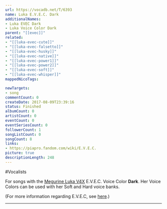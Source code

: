 ```yaml
---
url: https://vocadb.net/T/6393
name: Luka E.V.E.C. Dark
additionalNames: 
- Luka EVEC Dark
- Luka Voice Color Dark
parent: "[[evec]]"
related:
- "[[luka-evec-cute]]"
- "[[luka-evec-falsetto]]"
- "[[luka-evec-husky]]"
- "[[luka-evec-native]]"
- "[[luka-evec-power1]]"
- "[[luka-evec-power2]]"
- "[[luka-evec-soft]]"
- "[[luka-evec-whisper]]"
mappedNicoTags:

newTargets:
- song
commentCount: 0
createDate: 2017-08-09T23:39:16
status: Finished
albumCount: 0
artistCount: 0
eventCount: 0
eventSeriesCount: 0
followerCount: 1
songListCount: 0
songCount: 8
links: 
- https://piapro.fandom.com/wiki/E.V.E.C.
picture: true
descriptionLength: 248
---
```


#Vocalists

For songs with the [Megurine Luka V4X](http://vocadb.net/Ar/18748) E.V.E.C. Voice Color **Dark**. Her Voice Colors can be used with her Soft and Hard voice banks.

(For more information regarding E.V.E.C, see [here](http://vocadb.net/T/4828/evec).)

---

